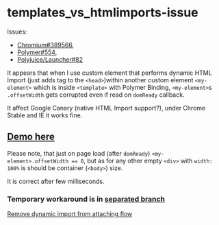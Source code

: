 templates_vs_htmlimports-issue
==============================

Issues:
 - [Chromium#389566](https://code.google.com/p/chromium/issues/detail?id=389566),
 - [Polymer#554](https://github.com/Polymer/polymer/issues/554),
 - [Polyjuice/Launcher#82](https://github.com/Polyjuice/Launcher/issues/82)

It appears that when I use custom element that performs dynamic HTML Import (just adds tag to the `<head>`)within another custom element `<my-element>`  which is inside `<template>` with Polymer Binding, `<my-element>`s `.offsetWidth` gets corrupted even if read on `domReady` callback.

It affect Google Canary (native HTML Import support?), under Chrome Stable and IE it works fine.

## [Demo here](https://tomalec.github.io/templates_vs_htmlimports-issue)

Please note, that just on page load (after `domReady`) `<my-element>.offsetWidth == 0`, but as for any other empty `<div>` with `width: 100%` is should be container (`<body>`) size.

It is correct after few milliseconds.

### Temporary workaround is in [separated branch](https://github.com/tomalec/templates_vs_htmlimports-issue/tree/workaround)
[Remove dynamic import from attaching flow](https://github.com/tomalec/templates_vs_htmlimports-issue/blob/workaround/components/dynamic-import.html#L19)